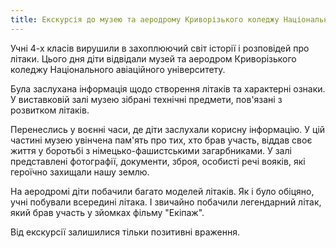 ```yaml
---
title: Екскурсія до музею та аеродрому Криворізького коледжу Національного авіаційного університету
---
```


Учні 4-х класів вирушили в захоплюючий світ історії і розповідей про літаки. Цього дня діти відвідали музей та аеродром Криворізького коледжу Національного авіаційного університету.

Була заслухана інформація щодо створення літаків та характерні ознаки. У виставковій залі музею зібрані технічні предмети, пов'язані з розвитком літаків.

Перенеслись у воєнні часи, де діти заслухали корисну інформацію. У цій частині музею увінчена пам'ять про тих, хто брав участь, віддав своє життя у боротьбі з німецько-фашистськими загарбниками. У залі представлені фотографії, документи, зброя, особисті речі вояків, які героїчно захищали нашу землю.

На аеродромі діти побачили багато моделей літаків. Як і було обіцяно, учні побували всередині літака. І звичайно побачили легендарний літак, який брав участь у зйомках фільму "Екіпаж".

Від екскурсії залишилися тільки позитивні враження.

<slideshow id="72157666053059250"></slideshow>

